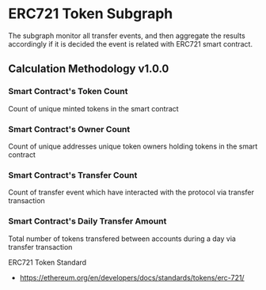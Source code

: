 # ERC721 Token Subgraph

The subgraph monitor all transfer events, and then aggregate the results accordingly if it is decided the event is related with ERC721 smart contract.

## Calculation Methodology v1.0.0

### Smart Contract's Token Count

Count of unique minted tokens in the smart contract

### Smart Contract's Owner Count

Count of unique addresses unique token owners holding tokens in the smart contract

### Smart Contract's Transfer Count

Count of transfer event which have interacted with the protocol via transfer transaction

### Smart Contract's Daily Transfer Amount

Total number of tokens transfered between accounts during a day via transfer transaction

ERC721 Token Standard

- https://ethereum.org/en/developers/docs/standards/tokens/erc-721/
